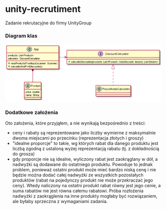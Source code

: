 # unity-recrutiment
Zadanie rekrutacyjne do firmy UnityGroup

### Diagram klas
![image](./class_diagram.png)

### Dodatkowe założenia

Oto założenia, które przyjąłem, a nie wynikają bezpośrednio z treści:
- ceny i rabaty są reprezentowane jako liczby wymierne z maksymalnie dwoma miejscami po przecinku (reprezentacja złotych i groszy)
- "idealne proporcje" to takie, wg których rabat dla danego produktu jest liczbą zgodną z ustaloną wyżej reprezentacją rabatu (tj. z dokładnością do grosza)
- gdy proporcje nie są idealne, wyliczony rabat jest zaokrąglany w dół, a nadwyżki są dodawane do ostatniego produktu. 
  Powoduje to jednak problem, ponieważ ostatni produkt może mieć bardzo niską cenę i nie będzie można dodać całej nadwyżki
  ze wszystkich pozostałych produktów (rabat na pojedynczy produkt nie może przekraczać jego ceny). Wtedy naliczony na ostatni produkt rabat
  równy jest jego cenie, a suma rabatów nie jest równa całemu rabatowi. Próba rozłożenia nadwyżki z zaokrąglenia na inne produkty
  mogłaby być rozwiązaniem, ale byłaby sprzeczna z wymaganiami zadania.